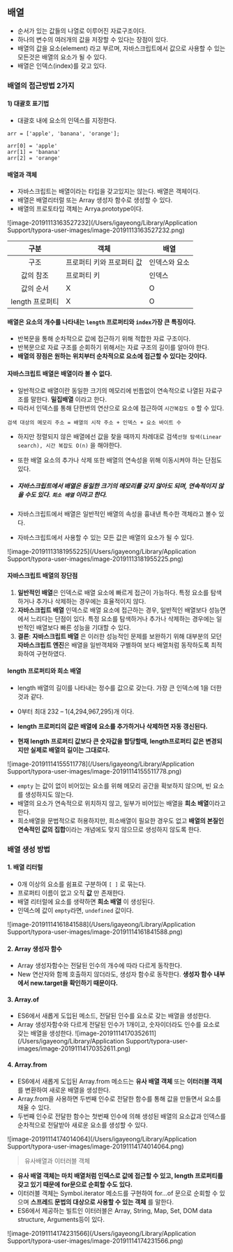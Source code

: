 ## 배열

- 순서가 있는 값들의 나열로 이루어진 자료구조이다.
- 하나의 변수의 여러개의 값을 저장할 수 있다는 장점이 있다.
- 배열의 값을 요소(element) 라고 부르며, 자바스크립트에서 값으로 사용할 수 있는 모든것은 배열의 요소가 될 수 있다.
- 배열은 인덱스(index)를 갖고 있다.



### 배열의 접근방법 2가지

#### 1) 대괄호 표기법

- 대괄호 내에 요소의 인덱스를 지정한다. 

```
arr = ['apple', 'banana', 'orange'];

arr[0] = 'apple'
arr[1] = 'banana'
arr[2] = 'orange'
```



#### 배열과 객체

- 자바스크립트는 배열이라는 타입을 갖고있지는 않는다. 배열은 객체이다.
- 배열은 배열리터럴 또는 Array 생성자 함수로 생성할 수 있다.
- 배열의 프로토타입 객체는 Arrya.prototype이다.

![image-20191113163527232](/Users/igayeong/Library/Application Support/typora-user-images/image-20191113163527232.png)

|      구분       | 객체                      | 배열          |
| :-------------: | ------------------------- | ------------- |
|      구조       | 프로퍼티 키와 프로퍼티 값 | 인덱스와 요소 |
|    값의 참조    | 프로퍼티 키               | 인덱스        |
|    값의 순서    | X                         | O             |
| length 프로퍼티 | X                         | O             |



#### 배열은 요소의 개수를 나타내는 `length` 프로퍼티와 `index`가장 큰 특징이다.

- 반복문을 통해 순차적으로 값에 접근하기 위해 적합한 자료 구조이다.
- 반복문으로 자료 구조를 순회하기 위해서는 자료 구조의 길이를 알아야 한다.
- **배열의 장점은 원하는 위치부터 순차적으로 요소에 접근할 수 있다는 갓이다.**



#### 자바스크립트 배열은 배열이라 볼 수 없다.

- 일반적으로 배열이란 동일한 크기의 메모리에 빈틈없이 연속적으로 나열된 자료구조를 말한다.  **밀집배열** 이라고 한다.
- 따라서 인덱스를 통해 단한번의 연산으로 요소에 접근하여 `시간복잡도 O` 할 수 있다.

```
검색 대상의 메모리 주소 = 배열의 시작 주소 + 인덱스 + 요소 바이트 수
```

- 하지만 정렬되지 않은 배열에선 값을 찾을 때까지 차례대로 검색`선형 탐색(Linear search), 시간 복잡도 O(n)` 을 해야한다.

- 또한 배열 요소의 추가나 삭제 또한 배열의 연속성을 위해 이동시켜야 하는 단점도 있다.

- ##### 자바스크립트에서 배열은 동일한 크기의 메모리를 갖지 않아도 되며, 연속적이지 않을 수도 있다. `희소 배열` 이라고 한다.

- 자바스크립트에서 배열은 일반적인 배열의 속성을 흉내낸 특수한 객체라고 볼수 있다.

- 자바스크립트에서 사용할 수 있는 모든 값은 배열의 요소가 될 수 있다.

![image-20191113181955225](/Users/igayeong/Library/Application Support/typora-user-images/image-20191113181955225.png)



#### 자바스크립트 배열의 장단점

1. **일반적인 배열**은 인덱스로 배열 요소에 빠르게 접근이 가능하다. 특정 요소를 탐색하거나 추가나 삭제하는 경우에는 효율적이지 않다.
2. **자바스크립트 배열** 인덱스로 배열 요소에 접근하는 경우, 일반적인 배열보다 성능면에서 느리다는 단점이 있다. 특정 요소를 탐색하거나 추가나 삭제하는 경우에는 일반적인 배열보다 빠른 성능을 기대할 수 있다.
3. **결론**: **자바스크립트 배열** 은 이러한 성능적인 문제를 보완하기 위해 대부분의 모던 **자바스크립트 엔진**은 배열을 일반객체와 구별하여 보다 배열처럼 동작하도록 최적화하여 구현하였다.



#### length 프로퍼티와 희소 배열

- length 배열의 길이를 나타내는 정수를 값으로 갖는다. 가장 큰 인덱스에 1을 더한것과 같다.
- 0부터 최대 232 – 1(4,294,967,295)개 이다. 

- **length 프로퍼티의 값은 배열에 요소를 추가하거나 삭제하면 자동 갱신된다.**
- **현재 length 프로퍼티 값보다 큰 숫자값을 할당할때, length프로퍼티 값은 변경되지만 실제로 배열의 길이는 그대로다.**

![image-20191114155511778](/Users/igayeong/Library/Application Support/typora-user-images/image-20191114155511778.png)

- `empty` 는 값이 없이 비어있는 요소를 위해 메모리 공간을 확보하지 않으며, 빈 요소를 생성하지도 않는다.
- 배열의 요소가 연속적으로 위치하지 않고, 일부가 비어있는 배열을 **희소 배열**이라고 한다.
- 희소배열을 문법적으로 허용하지만, 희소배열이 필요한 경우도 없고 **배열의 본질인 연속적인 값의 집합**이라는 개념에도 맞지 않으므로 생성하지 않도록 한다.



### 배열 생성 방법

#### 1. 배열 리터럴

- 0개 이상의 요소를 쉼표로 구분하여 `[ ]` 로 묶는다.
- 프로퍼티 이름이 없고 오직 **값** 만 존재한다.
- 배열 리터럴에 요소를 생략하면 **희소 배열** 이 생성된다.
- 인덱스에 값이 `empty`라면, `undefined` 값이다.

![image-20191114161841588](/Users/igayeong/Library/Application Support/typora-user-images/image-20191114161841588.png)



#### 2. Array 생성자 함수

- Array 생성자함수는 전달된 인수의 개수에 따라 다르게 동작한다.
- New 연산자와 함께 호출하지 않더라도, 생성자 함수로 동작한다. **생성자 함수 내부에서 new.target을 확인하기 때문이다.**



#### 3. Array.of

- ES6에서 새롭게 도입된 메소드, 전달된 인수를 요소로 갖는 배열을 생성한다.
- Array 생성자함수와 다르게 전달된 인수가 1개이고, 숫자이더라도 인수를 요소로 갖는 배열을 생성한다.
![image-20191114170352611](/Users/igayeong/Library/Application Support/typora-user-images/image-20191114170352611.png)



#### 4. Array.from

- ES6에서 새롭게 도입된 Array.from 메소드는 **유사 배열 객체** 또는 **이터러블 객체**를 변환하여 새로운 배열을 생성한다.
- Array.from을 사용하면 두번째 인수로 전달한 함수를 통해 값을 만들면서 요소를 채울 수 있다.
- 두번째 인수로 전달한 함수는 첫번째 인수에 의해 생성된 배열의 요소값과 인덱스를 순차적으로 전달받아 새로운 요소를 생성할 수 있다.

![image-20191114174014064](/Users/igayeong/Library/Application Support/typora-user-images/image-20191114174014064.png)



> 유사배열과 이터러블 객체

- **유사 배열 객체는 마치 배열처럼 인덱스로 값에 접근할 수 있고, length 프로퍼티를 갖고 있기 때문에 for문으로 순회할 수도 있다.**
- 이터러블 객체는 Symbol.iterator 메소드를 구현하여 for...of 문으로 순회할 수 있으며 **스프레드 문법의 대상으로 사용할 수 있는 객체** 를 말한다.
- ES6에서 제공하는 빌트인 이터러블은 Array, String, Map, Set, DOM data structure, Arguments등이 있다.

![image-20191114174231566](/Users/igayeong/Library/Application Support/typora-user-images/image-20191114174231566.png)

